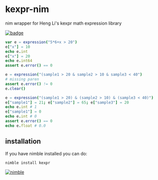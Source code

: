 # kexpr-nim
nim wrapper for Heng Li's kexpr math expression library

[![badge](https://img.shields.io/badge/docs-latest-blue.svg)](https://brentp.github.io/kexpr-nim/)

```Nim
var e = expression("5*6+x > 20")
e["x"] = 10
echo e.int
e["x"] = 20
echo e.int64
assert e.error() == 0

e = expression("(sample1 > 20 & sample2 > 10 & sample3 < 40")
# missing paren
assert e.error() != 0
e.clear()

e = expression("(sample1 > 20) & (sample2 > 10) & (sample3 < 40)")
e["sample1"] = 21; e["sample2"] = 65; e["sample3"] = 20
echo e.int # 1
e["sample1"] = 0
echo e.int # 0
assert e.error() == 0
echo e.float # 0.0
```

## installation

If you have nimble installed you can do:

```
nimble install kexpr
```

[![nimble](https://raw.githubusercontent.com/yglukhov/nimble-tag/master/nimble.png)](https://github.com/nim-lang/nimble)

